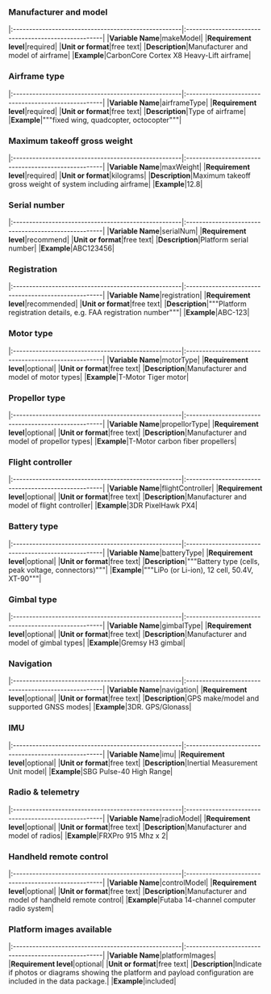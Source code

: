 

### Manufacturer and model
|:----------------------------------------------------|:----------------------------------------------------|
|**Variable Name**|makeModel|
|**Requirement level**|required|
|**Unit or format**|free text|
|**Description**|Manufacturer and model of airframe|
|**Example**|CarbonCore Cortex X8 Heavy-Lift airframe|


### Airframe type
|:----------------------------------------------------|:----------------------------------------------------|
|**Variable Name**|airframeType|
|**Requirement level**|required|
|**Unit or format**|free text|
|**Description**|Type of airframe|
|**Example**|"""fixed wing, quadcopter, octocopter"""|


### Maximum takeoff gross weight
|:----------------------------------------------------|:----------------------------------------------------|
|**Variable Name**|maxWeight|
|**Requirement level**|required|
|**Unit or format**|kilograms|
|**Description**|Maximum takeoff gross weight of system including airframe|
|**Example**|12.8|


### Serial number
|:----------------------------------------------------|:----------------------------------------------------|
|**Variable Name**|serialNum|
|**Requirement level**|recommend|
|**Unit or format**|free text|
|**Description**|Platform serial number|
|**Example**|ABC123456|


### Registration
|:----------------------------------------------------|:----------------------------------------------------|
|**Variable Name**|registration|
|**Requirement level**|recommended|
|**Unit or format**|free text|
|**Description**|"""Platform registration details, e.g. FAA registration number"""|
|**Example**|ABC-123|


### Motor type
|:----------------------------------------------------|:----------------------------------------------------|
|**Variable Name**|motorType|
|**Requirement level**|optional|
|**Unit or format**|free text|
|**Description**|Manufacturer and model of motor types|
|**Example**|T-Motor Tiger motor|


### Propellor type
|:----------------------------------------------------|:----------------------------------------------------|
|**Variable Name**|propellorType|
|**Requirement level**|optional|
|**Unit or format**|free text|
|**Description**|Manufacturer and model of propellor types|
|**Example**|T-Motor carbon fiber propellers|


### Flight controller
|:----------------------------------------------------|:----------------------------------------------------|
|**Variable Name**|flightController|
|**Requirement level**|optional|
|**Unit or format**|free text|
|**Description**|Manufacturer and model of flight controller|
|**Example**|3DR PixelHawk PX4|


### Battery type
|:----------------------------------------------------|:----------------------------------------------------|
|**Variable Name**|batteryType|
|**Requirement level**|optional|
|**Unit or format**|free text|
|**Description**|"""Battery type (cells, peak voltage, connectors)"""|
|**Example**|"""LiPo (or Li-ion), 12 cell, 50.4V, XT-90"""|


### Gimbal type
|:----------------------------------------------------|:----------------------------------------------------|
|**Variable Name**|gimbalType|
|**Requirement level**|optional|
|**Unit or format**|free text|
|**Description**|Manufacturer and model of gimbal types|
|**Example**|Gremsy H3 gimbal|


### Navigation
|:----------------------------------------------------|:----------------------------------------------------|
|**Variable Name**|navigation|
|**Requirement level**|optional|
|**Unit or format**|free text|
|**Description**|GPS make/model and supported GNSS modes|
|**Example**|3DR. GPS/Glonass|


### IMU
|:----------------------------------------------------|:----------------------------------------------------|
|**Variable Name**|imu|
|**Requirement level**|optional|
|**Unit or format**|free text|
|**Description**|Inertial Measurement Unit model|
|**Example**|SBG Pulse-40 High Range|


### Radio & telemetry
|:----------------------------------------------------|:----------------------------------------------------|
|**Variable Name**|radioModel|
|**Requirement level**|optional|
|**Unit or format**|free text|
|**Description**|Manufacturer and model of radios|
|**Example**|FRXPro 915 Mhz x 2|


### Handheld remote control
|:----------------------------------------------------|:----------------------------------------------------|
|**Variable Name**|controlModel|
|**Requirement level**|optional|
|**Unit or format**|free text|
|**Description**|Manufacturer and model of handheld remote control|
|**Example**|Futaba 14-channel computer radio system|


### Platform images available
|:----------------------------------------------------|:----------------------------------------------------|
|**Variable Name**|platformImages|
|**Requirement level**|optional|
|**Unit or format**|free text|
|**Description**|Indicate if photos or diagrams showing the platform and payload configuration are included in the data package.|
|**Example**|included|
